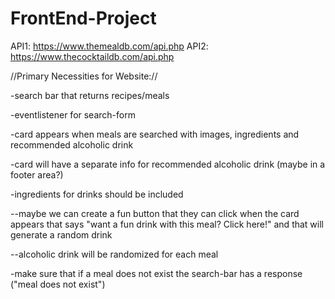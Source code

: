 # FrontEnd-Project

API1: https://www.themealdb.com/api.php
API2: https://www.thecocktaildb.com/api.php

//Primary Necessities for Website://

-search bar that returns recipes/meals

-eventlistener for search-form 

-card appears when meals are searched with images, ingredients and recommended alcoholic drink

-card will have a separate info for recommended alcoholic drink (maybe in a footer area?)

-ingredients for drinks should be included

  --maybe we can create a fun button that they can click when the card appears that says "want a fun drink with this meal? Click here!" and that 
  will generate a random drink 

  --alcoholic drink will be randomized for each meal

-make sure that if a meal does not exist the search-bar has a response ("meal does not exist")
